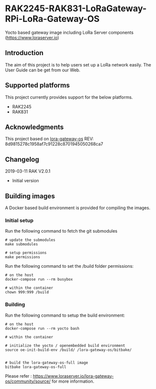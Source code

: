 # RAK2245-RAK831-LoRaGateway-RPi-LoRa-Gateway-OS
Yocto based gateway image including LoRa Server components (https://www.loraserver.io)

##	Introduction 

The aim of this project is to help users set up a LoRa network easily. The User Guide can be get from our Web.

##	Supported platforms

This project currently provides support for the below platforms.

* RAK2245
* RAK831

##	Acknowledgments

This project based on [lora-gateway-os](https://github.com/brocaar/lora-gateway-os)  REV: 8d9815278c1958af7c91228c8701945050268ca7 

##	Changelog

2019-03-11 RAK V2.0.1

* Initial version


##	Building images

A Docker based build environment is provided for compiling the images.

### Initial setup

Run the following command to fetch the git submodules

    # update the submodules
    make submodules

    # setup permissions
    make permissions
    
Run the following command to set the /build folder permissions:

    # on the host
    docker-compose run --rm busybox

    # within the container
    chown 999:999 /build
    
### Building

Run the following command to setup the build environment:

    # on the host
    docker-compose run --rm yocto bash

    # within the container

    # initialize the yocto / openembedded build environment
    source oe-init-build-env /build/ /lora-gateway-os/bitbake/


    # build the lora-gateway-os-full image
    bitbake lora-gateway-os-full
    
    
Please refer : https://www.loraserver.io/lora-gateway-os/community/source/ for more information.
